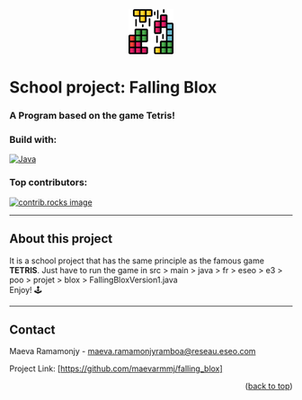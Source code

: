 <div align="center">
  <a href="https://github.com/othneildrew/Best-README-Template">
    <img src="images/tetris.png" alt="Logo" width="80" height="80">
  </a>
</div>

# School project: Falling Blox
### A Program based on the game Tetris! 
### Build with:
[![Java](https://img.shields.io/badge/Java-%23ED8B00.svg?style=for-the-badge&logo=openjdk&logoColor=white)](https://www.java.com)
### Top contributors:
<a href="https://github.com/maevarmmj/falling_blox/graphs/contributors">
  <img src="https://contrib.rocks/image?repo=maevarmmj/falling_blox" alt="contrib.rocks image" />
</a>

* * *
## About this project
It is a school project that has the same principle as the famous game **TETRIS**. 
Just have to run the game in src > main > java > fr > eseo > e3 > poo > projet > blox > FallingBloxVersion1.java\
Enjoy! 🕹
* * *
## Contact

Maeva Ramamonjy - maeva.ramamonjyramboa@reseau.eseo.com 

Project Link: [https://github.com/maevarmmj/falling_blox]

<p align="right">(<a href="#readme-top">back to top</a>)</p>
